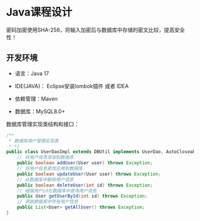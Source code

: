 Java课程设计
===============

密码加密使用SHA-256，将输入加密后与数据库中存储的密文比较，提高安全性！

## 开发环境

- 语言：Java 17

- IDE(JAVA)： Eclipse安装lombok插件 或者 IDEA

- 依赖管理：Maven

- 数据库：MySQL8.0+




数据库管理实现类结构和接口：

```java
/**
 * 数据库用户管理实现类
 * */
public class UserDaoImpl extends DBUtil implements UserDao, AutoCloseable {
    // 将用户信息添加到数据库
    public boolean addUser(User user) throws Exception;
    // 将用户信息更改应用到数据库
    public boolean updateUser(User user) throws Exception;
    // 从数据库中删除用户信息
    public boolean deleteUser(int id) throws Exception;
    // 根据用户id在数据库中查询用户信息
    public User getUserById(int id) throws Exception;
    // 调取数据库中所有用户信息
    public List<User> getAllUser() throws Exception;
}
```